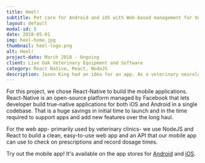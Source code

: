 ```yaml
---
title: Heel!
subtitle: Pet care for Android and iOS with Web-based management for Veterinarians
layout: default
modal-id: 5
date: 2018-05-01
img: heel-home.jpg
thumbnail: heel-logo.png 
alt: Heel!
project-date: March 2018 - Ongoing
client: Live Oak Veterinary Equipment and Software
category: React Native, React, NodeJS
description: Jason King had an idea for an app. As a veterinary neurologist, he understood the connection between patient outcomes and careful compliance with prescription guidelines. A simple app to help pet parents follow prescriptions is just the launching point for a range of other tools to make life better. We helped Jason find the right balance of features for his MVP. That's "Minimum Viable Product" if you're new to the startup scene. 😉
---
```

For this project, we chose React-Native to build the mobile applications. React-Native is an open-source platform managed by Facebook that lets developer build true-native applications for both iOS and Android in a single codebase. That is a huge savings in initial time to launch and in the time required to support apps and add new features over the long haul.

For the web app- primarily used by veterinary clinics- we use NodeJS and React to build a clean, easy-to-use web app and an API that our mobile app can use to check on prescriptions and record dosage times.

Try out the mobile app! It's available on the app stores for [Android](https://play.google.com/store/apps/details?id=com.heelapp.heel&hl=en) and [iOS](https://itunes.apple.com/us/app/heel/id1316789744?ls=1&mt=8).